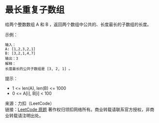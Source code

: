 # 最长重复子数组

给两个整数数组 A 和 B ，返回两个数组中公共的、长度最长的子数组的长度。

示例：

```text
输入：
A: [1,2,3,2,1]
B: [3,2,1,4,7]
输出：3
解释：
长度最长的公共子数组是 [3, 2, 1] 。
```

提示：

- 1 <= len(A), len(B) <= 1000
- 0 <= A[i], B[i] < 100

来源：力扣（LeetCode）  
链接：[LeetCode 原题](https://leetcode-cn.com/problems/maximum-length-of-repeated-subarray)
著作权归领扣网络所有。商业转载请联系官方授权，非商业转载请注明出处。
